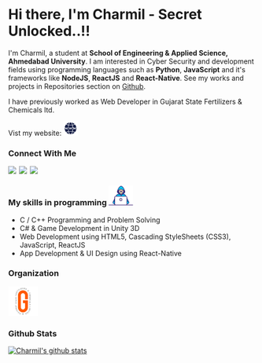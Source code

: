 # Hi there, I'm Charmil - Secret Unlocked..!!

I'm Charmil, a student at **School of Engineering & Applied Science, Ahmedabad University**. I am interested in Cyber Security and development fields using programming languages such as **Python**, **JavaScript** and it's frameworks like **NodeJS**, **ReactJS** and **React-Native**. See my works and projects in Repositories section on [Github](https://github.com/charmilgandhi?tab=repositories).

I have previously worked as Web Developer in Gujarat State Fertilizers & Chemicals ltd. 

Vist my website: <a href="https://charmilgandhi.github.io/#"><img src="https://github.com/charmilgandhi/charmilgandhi/blob/master/media/www.svg" width="30" height="30" /></a>

### Connect With Me
<a href="https://www.facebook.com/19pAiN98/">
  <img align="left" width="22px" src="https://cdn.jsdelivr.net/npm/simple-icons@v3/icons/facebook.svg" />
</a>
<a href="https://www.linkedin.com/in/charmil-gandhi-b12783149/">
  <img align="left" width="22px" src="https://cdn.jsdelivr.net/npm/simple-icons@v3/icons/linkedin.svg" />
</a>
<a href="https://www.instagram.com/charmil._.gandhi/">
  <img align="left" width="22px" src="https://cdn.jsdelivr.net/npm/simple-icons@v3/icons/instagram.svg" />
</a>
</br>

### My skills in programming <img src="https://github.com/charmilgandhi/charmilgandhi/blob/master/media/Developer.gif" width="50" height="40" /> 
- C / C++ Programming and Problem Solving
- C# & Game Development in Unity 3D
- Web Development using HTML5, Cascading StyleSheets (CSS3), JavaScript, ReactJS
- App Development & UI Design using React-Native

### Organization
<img src="https://github.com/charmilgandhi/charmilgandhi/blob/master/media/gsfc-ltd.png" width="60" height="60" /> 

### Github Stats
[![Charmil's github stats](https://github-readme-stats.vercel.app/api?username=charmilgandhi)](https://github.com/charmilgandhi/github-readme-stats)


